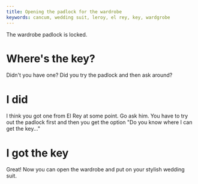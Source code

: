 ```yaml
---
title: Opening the padlock for the wardrobe
keywords: cancum, wedding suit, leroy, el rey, key, wardgrobe
---
```


The wardrobe padlock is locked.

# Where's the key?
Didn't you have one? Did you try the padlock and then ask around?

# I did
I think you got one from El Rey at some point. Go ask him. You have to try out the padlock first and then you get the option "Do you know where I can get the key..."

# I got the key
Great! Now you can open the wardrobe and put on your stylish wedding suit.
